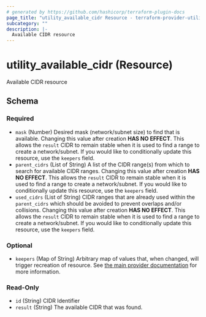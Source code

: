 ```yaml
---
# generated by https://github.com/hashicorp/terraform-plugin-docs
page_title: "utility_available_cidr Resource - terraform-provider-utility"
subcategory: ""
description: |-
  Available CIDR resource
---
```


# utility_available_cidr (Resource)

Available CIDR resource



<!-- schema generated by tfplugindocs -->
## Schema

### Required

- `mask` (Number) Desired mask (network/subnet size) to find that is available. Changing this value after creation **HAS NO EFFECT**. This allows the `result` CIDR to remain stable when it is used to find a range to create a network/subnet. If you would like to conditionally update this resource, use the `keepers` field.
- `parent_cidrs` (List of String) A list of the CIDR range(s) from which to search for available CIDR ranges. Changing this value after creation **HAS NO EFFECT**. This allows the `result` CIDR to remain stable when it is used to find a range to create a network/subnet. If you would like to conditionally update this resource, use the `keepers` field.
- `used_cidrs` (List of String) CIDR ranges that are already used within the `parent_cidrs` which should be avoided to prevent overlaps and/or collisions. Changing this value after creation **HAS NO EFFECT**. This allows the `result` CIDR to remain stable when it is used to find a range to create a network/subnet. If you would like to conditionally update this resource, use the `keepers` field.

### Optional

- `keepers` (Map of String) Arbitrary map of values that, when changed, will trigger recreation of resource. See [the main provider documentation](../index.html) for more information.

### Read-Only

- `id` (String) CIDR Identifier
- `result` (String) The available CIDR that was found.


